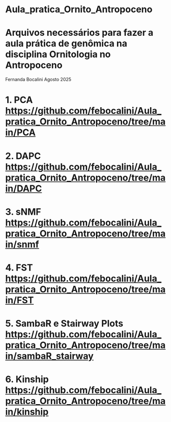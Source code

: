 # Aula_pratica_Ornito_Antropoceno

# Arquivos necessários para fazer a aula prática de genômica na disciplina Ornitologia no Antropoceno
Fernanda Bocalini 
Agosto 2025

# 1. PCA https://github.com/febocalini/Aula_pratica_Ornito_Antropoceno/tree/main/PCA

# 2. DAPC https://github.com/febocalini/Aula_pratica_Ornito_Antropoceno/tree/main/DAPC

# 3. sNMF https://github.com/febocalini/Aula_pratica_Ornito_Antropoceno/tree/main/snmf

# 4. FST https://github.com/febocalini/Aula_pratica_Ornito_Antropoceno/tree/main/FST

# 5. SambaR e Stairway Plots https://github.com/febocalini/Aula_pratica_Ornito_Antropoceno/tree/main/sambaR_stairway

# 6. Kinship https://github.com/febocalini/Aula_pratica_Ornito_Antropoceno/tree/main/kinship

